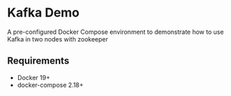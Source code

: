 # Kafka Demo

A pre-configured Docker Compose environment to demonstrate how to use Kafka in two nodes with zookeeper

## Requirements

- Docker 19+
- docker-compose 2.18+
